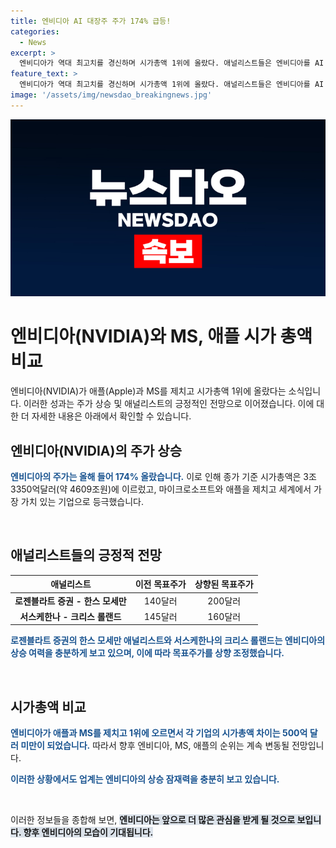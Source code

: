 ```yaml
---
title: 엔비디아 AI 대장주 주가 174% 급등!
categories:
  - News
excerpt: >
  엔비디아가 역대 최고치를 경신하며 시가총액 1위에 올랐다. 애널리스트들은 엔비디아를 AI 칩 대장주로 꼽으며 목표주가를 상향 조정했다. 엔비디아는 애플과 마이크로소프트를 제치고 ‘세계에서 가장 가치 있는 기업’에 등극했으며, 애널리스트들은 엔비디아의 상승 여력을 긍정적으로 평가하고 있다. 현존하는 시총 1위와 3위 기업과의 차이는 500억 달러 미만이어서 순위는 계속 변화할 전망이다. 엔비디아의 목표주가는 200달러로 상향 조정되었고, 애널리스트들은 이 회사의 번창하는 시장에서 더 많은 이익을 기대하고 있다.
feature_text: >
  엔비디아가 역대 최고치를 경신하며 시가총액 1위에 올랐다. 애널리스트들은 엔비디아를 AI 칩 대장주로 꼽으며 목표주가를 상향 조정했다. 엔비디아는 애플과 마이크로소프트를 제치고 ‘세계에서 가장 가치 있는 기업’에 등극했으며, 애널리스트들은 엔비디아의 상승 여력을 긍정적으로 평가하고 있다. 현존하는 시총 1위와 3위 기업과의 차이는 500억 달러 미만이어서 순위는 계속 변화할 전망이다. 엔비디아의 목표주가는 200달러로 상향 조정되었고, 애널리스트들은 이 회사의 번창하는 시장에서 더 많은 이익을 기대하고 있다.
image: '/assets/img/newsdao_breakingnews.jpg'
---
```


<p><img src="/assets/img/newsdao_breakingnews.jpg" alt="firstkoreanews 속보" /></p>

<h1>엔비디아(NVIDIA)와 MS, 애플 시가 총액 비교</h1>

<p data-ke-size="size16">엔비디아(NVIDIA)가 애플(Apple)과 MS를 제치고 시가총액 1위에 올랐다는 소식입니다. 이러한 성과는 주가 상승 및 애널리스트의 긍정적인 전망으로 이어졌습니다. 이에 대한 더 자세한 내용은 아래에서 확인할 수 있습니다.</p>

<h2 data-ke-size="size26">엔비디아(NVIDIA)의 주가 상승</h2>

<p><b><span style="color: #1a5490;">엔비디아의 주가는 올해 들어 174% 올랐습니다.</span></b> 이로 인해 종가 기준 시가총액은 3조3350억달러(약 4609조원)에 이르렀고, 마이크로소프트와 애플을 제치고 세계에서 가장 가치 있는 기업으로 등극했습니다.</p>

<p data-ke-size="size16">&nbsp;</p>

<h2 data-ke-size="size26">애널리스트들의 긍정적 전망</h2>

<table>
    <thead>
        <tr>
            <th>애널리스트</th>
            <th>이전 목표주가</th>
            <th>상향된 목표주가</th>
        </tr>
    </thead>
    <tbody>
        <tr>
            <td style="text-align: center; height: 17px;"><b>로젠블라트 증권 - 한스 모세만</b></td>
            <td style="text-align: center; height: 17px;">140달러</td>
            <td style="text-align: center; height: 17px;">200달러</td>
        </tr>
        <tr>
            <td style="text-align: center; height: 17px;"><b>서스케한나 - 크리스 롤랜드</b></td>
            <td style="text-align: center; height: 17px;">145달러</td>
            <td style="text-align: center; height: 17px;">160달러</td>
        </tr>
    </tbody>
</table>

<p><b><span style="color: #1a5490;">로젠블라트 증권의 한스 모세만 애널리스트와 서스케한나의 크리스 롤랜드는 엔비디아의 상승 여력을 충분하게 보고 있으며, 이에 따라 목표주가를 상향 조정했습니다.</span></b></p>

<p data-ke-size="size16">&nbsp;</p>

<h2 data-ke-size="size26">시가총액 비교</h2>

<p><b><span style="color: #1a5490;">엔비디아가 애플과 MS를 제치고 1위에 오르면서 각 기업의 시가총액 차이는 500억 달러 미만이 되었습니다.</span></b> 따라서 향후 엔비디아, MS, 애플의 순위는 계속 변동될 전망입니다.</p>

<p><b><span style="color: #1a5490;">이러한 상황에서도 업계는 엔비디아의 상승 잠재력을 충분히 보고 있습니다.</span></b></p>

<p data-ke-size="size16">&nbsp;</p>

<p>이러한 정보들을 종합해 보면, <b><span style="background-color: #21538527;">엔비디아는 앞으로 더 많은 관심을 받게 될 것으로 보입니다. 향후 엔비디아의 모습이 기대됩니다.</span></b></p>

